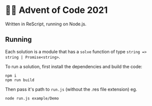 # 🎄🎅 Advent of Code 2021

Written in ReScript, running on Node.js.

## Running

Each solution is a module that has a `solve` function of type `string => string | Promise<string>`.

To run a solution, first install the dependencies and build the code:

```
npm i
npm run build
```

Then pass it's path to `run.js` (without the .res file extension) eg.

```
node run.js example/Demo
```
